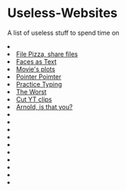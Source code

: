 # Useless-Websites


A list of useless stuff to spend time on 

<li> <a href=" target="_blank"> </a> </li>



<li> <a href="https://file.pizza/" target="_blank">File Pizza, share files </a> </li>

<li> <a href="https://textfac.es/" target="_blank"> Faces as Text</a> </li>

<li> <a href="https://skempin.github.io/reactjs-tmdb-app/" target="_blank"> Movie's plots</a> </li>

<li> <a href="https://pointerpointer.com/" target="_blank">Pointer Poimter </a> </li>

<li> <a href="https://www.typelit.io/" target="_blank">Practice Typing </a> </li>

<li> <a href="https://www.theworldsworstwebsiteever.com/" target="_blank"> The Worst</a> </li>

<li> <a href="https://ytcutter.net/" target="_blank">Cut YT clips </a> </li>

<li> <a href="http://111111111111111111111111111111111111111111111111111111111111.com/" target="_blank">Arnold, is that you? </a> </li>

<li> <a href="" target="_blank"> </a> </li>

<li> <a href="" target="_blank"> </a> </li>

<li> <a href="" target="_blank"> </a> </li>

<li> <a href="" target="_blank"> </a> </li>

<li> <a href="" target="_blank"> </a> </li>

<li> <a href="" target="_blank"> </a> </li>

<li> <a href="" target="_blank"> </a> </li>

<li> <a href="" target="_blank"> </a> </li>

<li> <a href="" target="_blank"> </a> </li>

<li> <a href="" target="_blank"> </a> </li>
